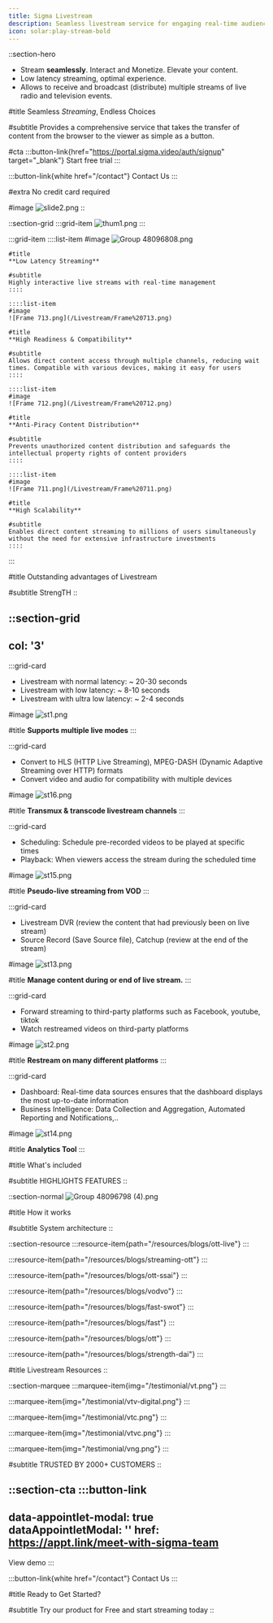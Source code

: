 ```yaml
---
title: Sigma Livestream
description: Seamless livestream service for engaging real-time audience interactions and content.
icon: solar:play-stream-bold
---
```


::section-hero
- Stream **seamlessly**. Interact and Monetize. Elevate your content.
- Low latency streaming, optimal experience.
- Allows to receive and broadcast (distribute) multiple streams of live radio and television events.

#title
Seamless _Streaming_, Endless Choices

#subtitle
Provides a comprehensive service that takes the transfer of content from the browser to the viewer as simple as a button.

#cta
  :::button-link{href="https://portal.sigma.video/auth/signup" target="_blank"}
  Start free trial
  :::

  :::button-link{white href="/contact"}
  Contact Us
  :::

#extra
No credit card required

#image
![slide2.png](/Livestream/slide2.png)
::

::section-grid
  :::grid-item
  ![thum1.png](/Livestream/thum1.png)
  :::

  :::grid-item
    ::::list-item
    #image
    ![Group 48096808.png](/Livestream/Group%2048096808.png)
    
    #title
    **Low Latency Streaming**
    
    #subtitle
    Highly interactive live streams with real-time management
    ::::
  
    ::::list-item
    #image
    ![Frame 713.png](/Livestream/Frame%20713.png)
    
    #title
    **High Readiness & Compatibility**
    
    #subtitle
    Allows direct content access through multiple channels, reducing wait times. Compatible with various devices, making it easy for users
    ::::
  
    ::::list-item
    #image
    ![Frame 712.png](/Livestream/Frame%20712.png)
    
    #title
    **Anti-Piracy Content Distribution**
    
    #subtitle
    Prevents unauthorized content distribution and safeguards the intellectual property rights of content providers
    ::::
  
    ::::list-item
    #image
    ![Frame 711.png](/Livestream/Frame%20711.png)
    
    #title
    **High Scalability**
    
    #subtitle
    Enables direct content streaming to millions of users simultaneously without the need for extensive infrastructure investments
    ::::
  :::

#title
Outstanding advantages of Livestream

#subtitle
StrengTH
::

::section-grid
---
col: '3'
---
  :::grid-card
  - Livestream with normal latency: \~ 20-30 seconds
  - Livestream with low latency: \~ 8-10 seconds
  - Livestream with ultra low latency: \~ 2-4 seconds
  
  #image
  ![st1.png](/Livestream/st1.png)
  
  #title
  **Supports  multiple live modes**
  :::

  :::grid-card
  - Convert to HLS (HTTP Live Streaming), MPEG-DASH (Dynamic Adaptive Streaming over HTTP) formats
  - Convert video and audio for compatibility with multiple devices
  
  #image
  ![st16.png](/Livestream/st16.png)
  
  #title
  **Transmux & transcode livestream channels**
  :::

  :::grid-card
  - Scheduling: Schedule pre-recorded videos to be played at specific times
  - Playback: When viewers access the stream during the scheduled time
  
  #image
  ![st15.png](/Livestream/st15.png)
  
  #title
  **Pseudo-live streaming from VOD**
  :::

  :::grid-card
  - Livestream DVR (review the content that had previously been on live stream)
  - Source Record (Save Source file), Catchup  (review at the end of the stream)
  
  #image
  ![st13.png](/Livestream/st13.png)
  
  #title
  **Manage content during or end of live stream.**
  :::

  :::grid-card
  - Forward streaming to third-party platforms such as Facebook, youtube, tiktok
  - Watch restreamed videos on third-party platforms
  
  #image
  ![st2.png](/Livestream/st2.png)
  
  #title
  **Restream on many different platforms**
  :::

  :::grid-card
  - Dashboard: Real-time data sources ensures that the dashboard displays the most up-to-date information
  - Business Intelligence: Data Collection and Aggregation, Automated Reporting and Notifications,..
  
  #image
  ![st14.png](/Livestream/st14.png)
  
  #title
  **Analytics Tool**
  :::

#title
What's included

#subtitle
HIGHLIGHTS FEATURES
::

::section-normal
![Group 48096798 (4).png](/Livestream/Group%2048096798%20\(4\).png)

#title
How it works

#subtitle
System architecture
::

::section-resource
  :::resource-item{path="/resources/blogs/ott-live"}
  :::

  :::resource-item{path="/resources/blogs/streaming-ott"}
  :::

  :::resource-item{path="/resources/blogs/ott-ssai"}
  :::

  :::resource-item{path="/resources/blogs/vodvo"}
  :::

  :::resource-item{path="/resources/blogs/fast-swot"}
  :::

  :::resource-item{path="/resources/blogs/fast"}
  :::

  :::resource-item{path="/resources/blogs/ott"}
  :::

  :::resource-item{path="/resources/blogs/strength-dai"}
  :::

#title
Livestream Resources
::

::section-marquee
  :::marquee-item{img="/testimonial/vt.png"}
  :::

  :::marquee-item{img="/testimonial/vtv-digital.png"}
  :::

  :::marquee-item{img="/testimonial/vtc.png"}
  :::

  :::marquee-item{img="/testimonial/vtvc.png"}
  :::

  :::marquee-item{img="/testimonial/vng.png"}
  :::

#subtitle
TRUSTED BY 2000+ CUSTOMERS
::

::section-cta
  :::button-link
  ---
  data-appointlet-modal: true
  dataAppointletModal: ''
  href: https://appt.link/meet-with-sigma-team
  ---
  View demo
  :::

  :::button-link{white href="/contact"}
  Contact Us
  :::

#title
Ready to Get Started?

#subtitle
Try our product for Free and start streaming today
::
